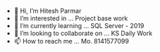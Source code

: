- 👋 Hi, I’m Hitesh Parmar
- 👀 I’m interested in ... Project base work
- 🌱 I’m currently learning ... SQL Server - 2019
- 💞️ I’m looking to collaborate on ... KS Daily Work
- 📫 How to reach me ... Mo. 8141577099

<!---
hiteshlp85/hiteshlp85 is a ✨ special ✨ repository because its `README.md` (this file) appears on your GitHub profile.
You can click the Preview link to take a look at your changes.
--->
